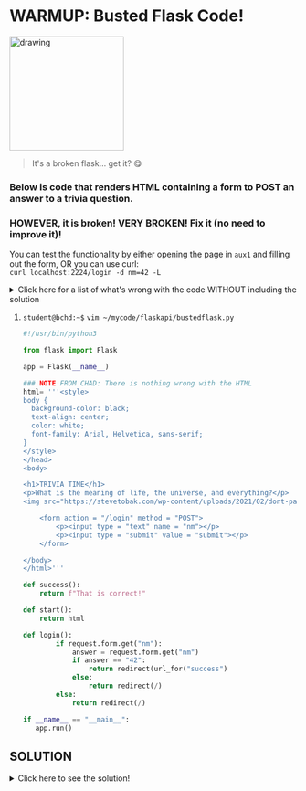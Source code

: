 # WARMUP: Busted Flask Code!

<img src="https://pbs.twimg.com/profile_images/521380344625246209/1R7RQnZh_400x400.jpeg" alt="drawing" width="200"/>

> It's a broken flask... get it? 😋

### Below is code that renders HTML containing a form to POST an answer to a trivia question.
### HOWEVER, it is broken! VERY BROKEN! Fix it (no need to improve it)!

You can test the functionality by either opening the page in `aux1` and filling out the form, OR you can use curl:  
`curl localhost:2224/login -d nm=42 -L`

<details>
<summary>Click here for a list of what's wrong with the code WITHOUT including the solution</summary>

- NOTHING is wrong with the HTML!
- THREE flask functions were not imported
- decorators are missing from the functions
- one of the routes must specify that it will accept a POST method
- common syntax errors: missing ) and missing "quotation marks"
- app.run() must specify host IP and port to display correctly in aux1 (see lab 33)

</details>

1. `student@bchd:~$` `vim ~/mycode/flaskapi/bustedflask.py`

    ```python
    #!/usr/bin/python3

    from flask import Flask

    app = Flask(__name__)

    ### NOTE FROM CHAD: There is nothing wrong with the HTML
    html= '''<style>
    body {
      background-color: black;
      text-align: center;
      color: white;
      font-family: Arial, Helvetica, sans-serif;
    }
    </style>
    </head>
    <body>

    <h1>TRIVIA TIME</h1>
    <p>What is the meaning of life, the universe, and everything?</p>
    <img src="https://stevetobak.com/wp-content/uploads/2021/02/dont-panic.png" alt="Avatar" style="width:200px">

        <form action = "/login" method = "POST">
            <p><input type = "text" name = "nm"></p>
            <p><input type = "submit" value = "submit"></p>
        </form>

    </body>
    </html>'''

    def success():
        return f"That is correct!"

    def start():
        return html

    def login():
            if request.form.get("nm"):
                answer = request.form.get("nm")
                if answer == "42":
                    return redirect(url_for("success")
                else:
                    return redirect(/)
            else:
                return redirect(/)

    if __name__ == "__main__":
       app.run()
    ```

## SOLUTION

<details>
<summary>Click here to see the solution!</summary>
    
```python
#!/usr/bin/python3

from flask import Flask
from flask import request, redirect, url_for # missing imports

app = Flask(__name__)

html= '''<style>
body {
  background-color: black;
  text-align: center;
  color: white;
  font-family: Arial, Helvetica, sans-serif;
}
</style>
</head>
<body>

<h1>TRIVIA TIME</h1>
<p>What is the meaning of life, the universe, and everything?</p>
<img src="https://stevetobak.com/wp-content/uploads/2021/02/dont-panic.png" alt="Avatar" style="width:200px">

    <form action = "/login" method = "POST">
        <p><input type = "text" name = "nm"></p>
        <p><input type = "submit" value = "submit"></p>
    </form>

</body>
</html>'''

@app.route("/correct") # missing decorator
def success():
    return f"That is correct!"

@app.route("/") # missing decorator
def start():
    return html

@app.route("/login", methods= ["POST"]) # missing decorator, 
                                        #ALSO must specify that POST method allowed
def login():
        if request.form.get("nm"):
            answer = request.form.get("nm")
            if answer == "42":
                return redirect(url_for("success")) # missing ending )
            else:
                return redirect("/")  # missing "" around /
        else:
            return redirect("/")      # missing "" around /

if __name__ == "__main__":
    app.run(host="0.0.0.0", port=2224)  # specify host and port so we can see in aux1
```

</details>
